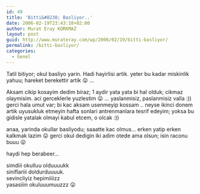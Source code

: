 ```yaml
---
id: 49
title: 'Bitti&#8230; Basliyor..'
date: 2006-02-19T23:43:18+02:00
author: Murat Eray KORKMAZ
layout: post
guid: http://www.murateray.com/wp/2006/02/19/bitti-basliyor/
permalink: /bitti-basliyor/
categories:
  - Genel
---
```

Tatil bitiyor; okul basliyo yarin. Hadi hayirlisi artik. yeter bu kadar miskinlik yahuu; hareket berekettir artik 😛 &#8230;

Aksam cikip kosayim dedim biraz; 1 aydir yata yata bi hal olduk; cikmaz olaymisim. aci gerceklerle yuzlestim 😛 &#8230; yaslanmisiz, paslanmisiz valla :)) gerci hala umut var; bi kac aksam usenmeyip kossam .. neyse ikinci donem artik uyusukluk etmeyin hafta sonlari antrenmanlara tesrif edeyim; yoksa bu gidisle yatalak olmayi kabul etcem, o olcak :))

anaa, yarinda okullar basliyodu; saaatte kac olmus&#8230; erken yatip erken kalkmak lazim 😛 gerci okul dedigin iki adim otede ama olsun; isin raconu buuu 😛

haydi hep berabeer&#8230;

simdiii okulluu olduuuukk  
siniflariii doldurduuuuk.  
sevincliyiz hepimiiiizz  
yasasiiin okuluuumuuzzz 😛